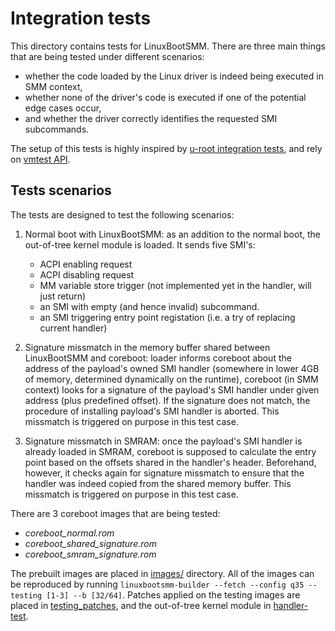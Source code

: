 # Integration tests

This directory contains tests for LinuxBootSMM. There are three main things that are being tested 
under different scenarios:
 - whether the code loaded by the Linux driver is indeed being executed in SMM context,
 - whether none of the driver's code is executed if one of the potential edge cases occur,
 - and whether the driver correctly identifies the requested SMI subcommands.

 The setup of this tests is highly inspired by [u-root integration tests](https://github.com/u-root/u-root/tree/main/integration),
 and rely on [vmtest API](https://github.com/hugelgupf/vmtest).


## Tests scenarios
The tests are designed to test the following scenarios:
 1. Normal boot with LinuxBootSMM:
 as an addition to the normal boot, the out-of-tree kernel module is loaded. It sends five SMI's:
    - ACPI enabling request
    - ACPI disabling request
    - MM variable store trigger (not implemented yet in the handler, will just return)
    - an SMI with empty (and hence invalid) subcommand.
    - an SMI triggering entry point registation (i.e. a try of replacing current handler)

 2. Signature missmatch in the memory buffer shared between LinuxBootSMM and coreboot:
 loader informs coreboot about the address of the payload's owned SMI handler (somewhere in lower 4GB of memory, determined dynamically on the runtime),
 coreboot (in SMM context) looks for a signature of the payload's SMI handler under given address (plus predefined offset). If the signature does not match,
 the procedure of installing payload's SMI handler is aborted. This missmatch is triggered on purpose in this test case.

 3. Signature missmatch in SMRAM:
 once the payload's SMI handler is already loaded in SMRAM, coreboot is supposed to calculate the entry point based on the offsets shared in the handler's header.
 Beforehand, however, it checks again for signature missmatch to ensure that the handler was indeed copied from the shared memory buffer. This missmatch is triggered
 on purpose in this test case.

There are 3 coreboot images that are being tested:
 - *coreboot_normal.rom*
 - *coreboot_shared_signature.rom*
 - *coreboot_smram_signature.rom*

The prebuilt images are placed in [images/](images/) directory. All of the images can be reproduced by running `linuxbootsmm-builder --fetch --config q35 --testing [1-3] --b [32/64]`.
Patches applied on the testing images are placed in [testing_patches](testing_patches/), and the out-of-tree kernel module in [handler-test](handler-test).
